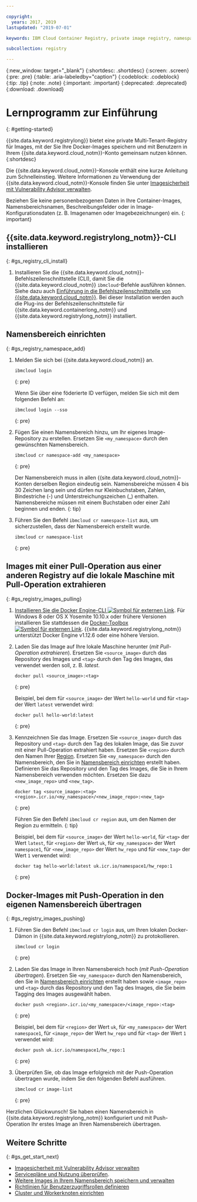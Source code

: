 ```yaml
---

copyright:
  years: 2017, 2019
lastupdated: "2019-07-01"

keywords: IBM Cloud Container Registry, private image registry, namespaces, image security, cli, namespaces, tutorial, Docker, images, registry

subcollection: registry

---
```


{:new_window: target="_blank"}
{:shortdesc: .shortdesc}
{:screen: .screen}
{:pre: .pre}
{:table: .aria-labeledby="caption"}
{:codeblock: .codeblock}
{:tip: .tip}
{:note: .note}
{:important: .important}
{:deprecated: .deprecated}
{:download: .download}

# Lernprogramm zur Einführung
{: #getting-started}

{{site.data.keyword.registrylong}} bietet eine private Multi-Tenant-Registry für Images, mit der Sie Ihre Docker-Images speichern und mit Benutzern in Ihrem {{site.data.keyword.cloud_notm}}-Konto gemeinsam nutzen können.
{:shortdesc}

Die {{site.data.keyword.cloud_notm}}-Konsole enthält eine kurze Anleitung zum Schnelleinstieg. Weitere Informationen zu Verwendung der {{site.data.keyword.cloud_notm}}-Konsole finden Sie unter [Imagesicherheit mit Vulnerability Advisor verwalten](/docs/services/va?topic=va-va_index).

Beziehen Sie keine personenbezogenen Daten in Ihre Container-Images, Namensbereichsnamen, Beschreibungsfelder oder in Image-Konfigurationsdaten (z. B. Imagenamen oder Imagebezeichnungen) ein.
{: important}

## {{site.data.keyword.registrylong_notm}}-CLI installieren
{: #gs_registry_cli_install}

1. Installieren Sie die {{site.data.keyword.cloud_notm}}-Befehlszeilenschnittstelle (CLI), damit Sie die {{site.data.keyword.cloud_notm}} `ibmcloud`-Befehle ausführen können. Siehe dazu auch [Einführung in die Befehlszeilenschnittstelle von {{site.data.keyword.cloud_notm}}](/docs/cli?topic=cloud-cli-getting-started). Bei dieser Installation werden auch die Plug-ins der Befehlszeilenschnittstelle für {{site.data.keyword.containerlong_notm}} und {{site.data.keyword.registrylong_notm}} installiert.

## Namensbereich einrichten
{: #gs_registry_namespace_add}

1. Melden Sie sich bei {{site.data.keyword.cloud_notm}} an.

   ```
   ibmcloud login
   ```
   {: pre}

   Wenn Sie über eine föderierte ID verfügen, melden Sie sich mit dem folgenden Befehl an:

   ```
   ibmcloud login --sso
   ```
   {: pre}

2. Fügen Sie einen Namensbereich hinzu, um Ihr eigenes Image-Repository zu erstellen. Ersetzen Sie `<my_namespace>` durch den gewünschten Namensbereich.

   ```
   ibmcloud cr namespace-add <my_namespace>
   ```
   {: pre}

   Der Namensbereich muss in allen {{site.data.keyword.cloud_notm}}-Konten derselben Region eindeutig sein. Namensbereiche müssen 4 bis 30 Zeichen lang sein und dürfen nur Kleinbuchstaben, Zahlen, Bindestriche (-) und Unterstreichungszeichen (_) enthalten. Namensbereiche müssen mit einem Buchstaben oder einer Zahl beginnen und enden.
   {: tip}

3. Führen Sie den Befehl `ibmcloud cr namespace-list` aus, um sicherzustellen, dass der Namensbereich erstellt wurde.

   ```
   ibmcloud cr namespace-list
   ```
   {: pre}

## Images mit einer Pull-Operation aus einer anderen Registry auf die lokale Maschine mit Pull-Operation extrahieren
{: #gs_registry_images_pulling}

1. [Installieren Sie die Docker Engine-CLI ![Symbol für externen Link](../../icons/launch-glyph.svg "Symbol für externen Link")](https://www.docker.com/products/container-runtime#/download). Für Windows 8 oder OS X Yosemite 10.10.x oder frühere Versionen installieren Sie stattdessen die [Docker-Toolbox ![Symbol für externen Link](../../icons/launch-glyph.svg "Symbol für externen Link")](https://docs.docker.com/toolbox/). {{site.data.keyword.registrylong_notm}} unterstützt Docker Engine v1.12.6 oder eine höhere Version.

2. Laden Sie das Image auf Ihre lokale Maschine herunter (_mit Pull-Operation extrahieren_). Ersetzen Sie `<source_image>` durch das Repository des Images und `<tag>` durch den Tag des Images, das verwendet werden soll, z. B. _latest_.

   ```
   docker pull <source_image>:<tag>
   ```
   {: pre}

   Beispiel, bei dem für `<source_image>` der Wert `hello-world` und für `<tag>` der Wert `latest` verwendet wird:

   ```
   docker pull hello-world:latest
   ```
   {: pre}

3. Kennzeichnen Sie das Image. Ersetzen Sie `<source_image>` durch das Repository und `<tag>` durch den Tag des lokalen Image, das Sie zuvor mit einer Pull-Operation extrahiert haben. Ersetzen Sie `<region>` durch den Namen Ihrer [Region](/docs/services/Registry?topic=registry-registry_overview#registry_regions). Ersetzen Sie `<my_namespace>` durch den Namensbereich, den Sie in [Namensbereich einrichten](#gs_registry_namespace_add) erstellt haben. Definieren Sie das Repository und den Tag des Images, die Sie in Ihrem Namensbereich verwenden möchten. Ersetzen Sie dazu `<new_image_repo>` und `<new_tag>`.

   ```
   docker tag <source_image>:<tag> <region>.icr.io/<my_namespace>/<new_image_repo>:<new_tag>
   ```
   {: pre}

   Führen Sie den Befehl `ibmcloud cr region` aus, um den Namen der Region zu ermitteln.
   {: tip}

   Beispiel, bei dem für `<source_image>` der Wert `hello-world`, für `<tag>` der Wert `latest`, für `<region>` der Wert `uk`, für `<my_namespace>` der Wert `namespace1`, für `<new_image_repo>` der Wert `hw_repo` und für `<new_tag>` der Wert `1` verwendet wird:

   ```
   docker tag hello-world:latest uk.icr.io/namespace1/hw_repo:1
   ```
   {: pre}

## Docker-Images mit Push-Operation in den eigenen Namensbereich übertragen
{: #gs_registry_images_pushing}

1. Führen Sie den Befehl `ibmcloud cr login` aus, um Ihren lokalen Docker-Dämon in {{site.data.keyword.registrylong_notm}} zu protokollieren.

   ```
   ibmcloud cr login
   ```
   {: pre}

2. Laden Sie das Image in Ihren Namensbereich hoch (_mit Push-Operation übertragen_). Ersetzen Sie `<my_namespace>` durch den Namensbereich, den Sie in [Namensbereich einrichten](#gs_registry_namespace_add) erstellt haben sowie `<image_repo>` und `<tag>` durch das Repository und den Tag des Images, die Sie beim Tagging des Images ausgewählt haben.

   ```
   docker push <region>.icr.io/<my_namespace>/<image_repo>:<tag>
   ```
   {: pre}
   
   Beispiel, bei dem für `<region>` der Wert `uk`, für `<my_namespace>` der Wert `namespace1`, für `<image_repo>` der Wert `hw_repo` und für `<tag>` der Wert `1` verwendet wird:

   ```
   docker push uk.icr.io/namespace1/hw_repo:1
   ```
   {: pre}

3. Überprüfen Sie, ob das Image erfolgreich mit der Push-Operation übertragen wurde, indem Sie den folgenden Befehl ausführen.

   ```
   ibmcloud cr image-list
   ```
   {: pre}

Herzlichen Glückwunsch! Sie haben einen Namensbereich in {{site.data.keyword.registrylong_notm}} konfiguriert und mit Push-Operation Ihr erstes Image an Ihren Namensbereich übertragen.

## Weitere Schritte
{: #gs_get_start_next}

- [Imagesicherheit mit Vulnerability Advisor verwalten](/docs/services/va?topic=va-va_index)
- [Servicepläne und Nutzung überprüfen](/docs/services/Registry?topic=registry-registry_overview#registry_plans).
- [Weitere Images in Ihrem Namensbereich speichern und verwalten](/docs/services/Registry?topic=registry-registry_images_)
- [Richtlinien für Benutzerzugriffsrollen definieren](/docs/services/Registry?topic=registry-user#user)
- [Cluster und Workerknoten einrichten](/docs/containers?topic=containers-clusters#clusters)
